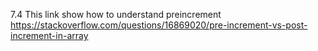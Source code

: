 7.4
This link show how to understand preincrement
https://stackoverflow.com/questions/16869020/pre-increment-vs-post-increment-in-array